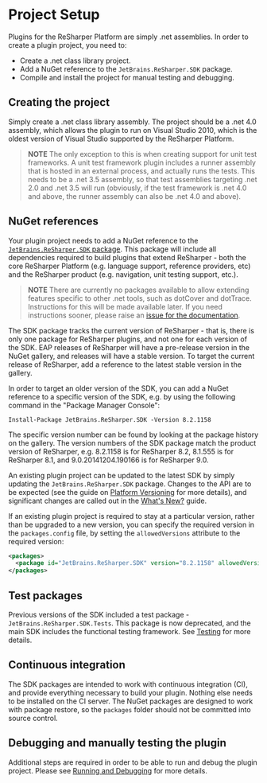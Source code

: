 ---
---

# Project Setup

Plugins for the ReSharper Platform are simply .net assemblies. In order to create a plugin project, you need to:

* Create a .net class library project.
* Add a NuGet reference to the `JetBrains.ReSharper.SDK` package.
* Compile and install the project for manual testing and debugging.

## Creating the project

Simply create a .net class library assembly. The project should be a .net 4.0 assembly, which allows the plugin to run on Visual Studio 2010, which is the oldest version of Visual Studio supported by the ReSharper Platform.

> **NOTE** The only exception to this is when creating support for unit test frameworks. A unit test framework plugin includes a runner assembly that is hosted in an external process, and actually runs the tests. This needs to be a .net 3.5 assembly, so that test assemblies targeting .net 2.0 and .net 3.5 will run (obviously, if the test framework is .net 4.0 and above, the runner assembly can also be .net 4.0 and above).

## NuGet references

Your plugin project needs to add a NuGet reference to the [`JetBrains.ReSharper.SDK` package](http://www.nuget.org/packages/JetBrains.ReSharper.SDK/). This package will include all dependencies required to build plugins that extend ReSharper - both the core ReSharper Platform (e.g. language support, reference providers, etc) and the ReSharper product (e.g. navigation, unit testing support, etc.).

> **NOTE** There are currently no packages available to allow extending features specific to other .net tools, such as dotCover and dotTrace. Instructions for this will be made available later. If you need instructions sooner, please raise an [issue for the documentation](https://github.com/JetBrains/resharper-devguide/issues).

The SDK package tracks the current version of ReSharper - that is, there is only one package for ReSharper plugins, and not one for each version of the SDK. EAP releases of ReSharper will have a pre-release version in the NuGet gallery, and releases will have a stable version. To target the current release of ReSharper, add a reference to the latest stable version in the gallery.

In order to target an older version of the SDK, you can add a NuGet reference to a specific version of the SDK, e.g. by using the following command in the "Package Manager Console":

```
Install-Package JetBrains.ReSharper.SDK -Version 8.2.1158
```

The specific version number can be found by looking at the package history on the gallery. The version numbers of the SDK package match the product version of ReSharper, e.g. 8.2.1158 is for ReSharper 8.2, 8.1.555 is for ReSharper 8.1, and 9.0.20141204.190166 is for ReSharper 9.0.

An existing plugin project can be updated to the latest SDK by simply updating the `JetBrains.ReSharper.SDK` package. Changes to the API are to be expected (see the guide on [Platform Versioning](../Intro/PlatformVersioning.md) for more details), and significant changes are called out in the [What's New?](../Intro/WhatsNew.md) guide.

If an existing plugin project is required to stay at a particular version, rather than be upgraded to a new version, you can specify the required version in the `packages.config` file, by setting the `allowedVersions` attribute to the required version:

```xml
<packages>
  <package id="JetBrains.ReSharper.SDK" version="8.2.1158" allowedVersions="[8.2.1158]" />
</packages>
```

## Test packages

Previous versions of the SDK included a test package - `JetBrains.ReSharper.SDK.Tests`. This package is now deprecated, and the main SDK includes the functional testing framework. See [Testing](Testing.md) for more details.

## Continuous integration

The SDK packages are intended to work with continuous integration (CI), and provide everything necessary to build your plugin. Nothing else needs to be installed on the CI server. The NuGet packages are designed to work with package restore, so the `packages` folder should not be committed into source control.

## Debugging and manually testing the plugin

Additional steps are required in order to be able to run and debug the plugin project. Please see [Running and Debugging](Debugging.md) for more details.
